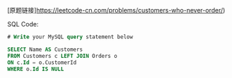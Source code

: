 [原题链接]https://leetcode-cn.com/problems/customers-who-never-order/)

SQL Code:

```sql
# Write your MySQL query statement below

SELECT Name AS Customers
FROM Customers c LEFT JOIN Orders o
ON c.Id = o.CustomerId
WHERE o.Id IS NULL
```
